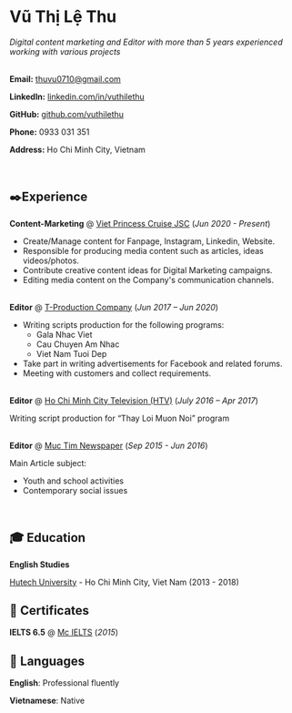 # Vũ Thị Lệ Thu
*Digital content marketing and Editor with more than 5 years experienced working with various projects*<br><br>

**Email:** thuvu0710@gmail.com

**LinkedIn:** [linkedin.com/in/vuthilethu](https://www.linkedin.com/in/vuthilethu/)

**GitHub:** [github.com/vuthilethu](https://github.com/vuthilethu/vuthilethu.github.io)

**Phone:** 0933 031 351

**Address:** Ho Chi Minh City, Vietnam

<br>

## ✒️Experience

**Content-Marketing** @ [Viet Princess Cruise JSC](https://www.saigonprincess.com.vn/) (*Jun 2020 - Present*)
- Create/Manage content for Fanpage, Instagram, Linkedin,
Website.
- Responsible for producing media content such as articles, ideas
videos/photos.
- Contribute creative content ideas for Digital Marketing
campaigns.
- Editing media content on the Company's communication
channels.
<br><br>

**Editor** @ [T-Production Company](https://www.youtube.com/c/TProductionChannel/community) (*Jun 2017 – Jun 2020*)
- Writing scripts production for the following programs:
  - Gala Nhac Viet
  - Cau Chuyen Am Nhac
  - Viet Nam Tuoi Dep
- Take part in writing advertisements for Facebook and related forums.
- Meeting with customers and collect requirements.
<br><br>

**Editor** @ [Ho Chi Minh City Television (HTV)](http://www.htv.com.vn/) (*July 2016 – Apr 2017*)

Writing script production for “Thay Loi Muon Noi” program
<br><br>

**Editor** @ [Muc Tim Newspaper](http://muctim.com.vn/) (*Sep 2015 - Jun 2016*)

Main Article subject: 
- Youth and school activities
- Contemporary social issues
<br>

## 🎓 Education
**English Studies**

[Hutech University](https://www.hutech.edu.vn/) - Ho Chi Minh City, Viet Nam (2013 - 2018)

## 📜 Certificates
**IELTS 6.5** @ [Mc IELTS](https://mcielts.com/) (*2015*)

## 💬 Languages
**English**: Professional fluently

**Vietnamese**: Native
